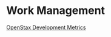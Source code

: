 # Work Management
[OpenStax Development Metrics](https://github.com/openstax/work-management-reports/blob/master/OpenStax%20Development%20Metrics.md)
